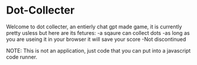 # Dot-Collecter
Welcome to dot collecter, an entierly chat gpt made game, 
it is currently pretty usless but here are its fetures:
-a sqaure can collect dots
-as long as you are useing it in your browser it will save your score
-Not discontinued

NOTE: This is not an application, just code that you can put into a javascript code runner.

